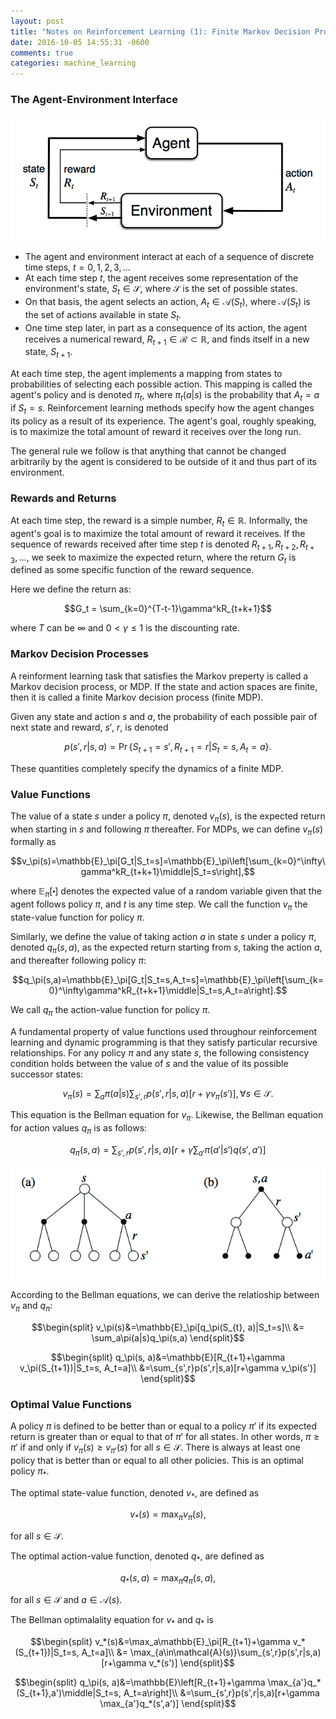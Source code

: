 ```yaml
---
layout: post
title: "Notes on Reinforcement Learning (1): Finite Markov Decision Processes"
date: 2016-10-05 14:55:31 -0600
comments: true
categories: machine_learning 
---
```


### The Agent-Environment Interface

![Alt text](/images/rl1.1.png)

- The agent and environment interact at each of a sequence of discrete time steps, $t=0,1,2,3,\dots$
- At each time step $t$, the agent receives some representation of the environment's state, $S_t\in\mathcal{S}$, where $\mathcal{S}$ is the set of possible states.
- On that basis, the agent selects an action, $A_t \in \mathcal{A}(S_t)$, where $\mathcal{A}(S_t)$ is the set of actions available in state $S_t$.
- One time step later, in part as a consequence of its action, the agent receives a numerical reward, $R_{t+1} \in \mathcal{R} \subset \mathbb{R}$, and finds itself in a new state, $S_{t+1}$.

<!--more-->

At each time step, the agent implements a mapping from states to probabilities of selecting each possible action. This mapping is called the agent's policy and is denoted $\pi_t$, where $\pi_t(a \vert s)$ is the probability that $A_t=a$ if $S_t=s$. Reinforcement learning methods specify how the agent changes its policy as a result of its experience. The agent's goal, roughly speaking, is to maximize the total amount of reward it receives over the long run. 

The general rule we follow is that anything that cannot be changed arbitrarily by the agent is considered to be outside of it and thus part of its environment.

### Rewards and Returns

At each time step, the reward is a simple number, $R_t \in \mathbb{R}$. Informally, the agent's goal is to maximize the total amount of reward it receives. If the sequence of rewards received after time step $t$ is denoted $R_{t+1}, R_{t+2}, R_{t+3}, \dots$, we seek to maximize the expected return, where the return $G_t$ is defined as some specific function of the reward sequence.

Here we define the return as:

$$G_t = \sum_{k=0}^{T-t-1}\gamma^kR_{t+k+1}$$

where $T$ can be $\infty$ and $0<\gamma\le1$ is the discounting rate.

### Markov Decision Processes

A reinforment learning task that satisfies the Markov preperty is called a Markov decision process, or MDP. If the state and action spaces are finite, then it is called a finite Markov decision process (finite MDP). 

Given any state and action $s$ and $a$, the probability of each possible pair of next state and reward, $s'$, $r$, is denoted

$$p(s',r|s,a)=\Pr\{S_{t+1}=s',R_{t+1}=r|S_t=s,A_t=a\}.$$

These quantities completely specify the dynamics of a finite MDP.

### Value Functions

The value of a state $s$ under a policy $\pi$, denoted $v_\pi(s)$, is the expected return when starting in $s$ and following $\pi$ thereafter. For MDPs, we can define $v_\pi(s)$ formally as

$$v_\pi(s)=\mathbb{E}_\pi[G_t|S_t=s]=\mathbb{E}_\pi\left[\sum_{k=0}^\infty\gamma^kR_{t+k+1}\middle|S_t=s\right],$$

where $\mathbb{E}_\pi[\centerdot]$ denotes the expected value of a random variable given that the agent follows policy $\pi$, and $t$ is any time step. We call the function $v_\pi$ the state-value function for policy $\pi$.

Similarly, we define the value of taking action $a$ in state $s$ under a policy $\pi$, denoted $q_\pi(s,a)$, as the expected return starting from $s$, taking the action $a$, and thereafter following policy $\pi$:

$$q_\pi(s,a)=\mathbb{E}_\pi[G_t|S_t=s,A_t=s]=\mathbb{E}_\pi\left[\sum_{k=0}^\infty\gamma^kR_{t+k+1}\middle|S_t=s,A_t=a\right].$$

We call $q_\pi$ the action-value function for policy $\pi$.

A fundamental property of value functions used throughour reinforcement learning and dynamic programming is that they satisfy particular recursive relationships. For any policy $\pi$ and any state $s$, the following consistency condition holds between the value of $s$ and the value of its possible successor states:

$$v_\pi(s)=\sum_a\pi(a|s)\sum_{s',r}p(s',r|s,a)[r+\gamma v_\pi(s')], \forall s \in \mathcal{S}.$$

This equation is the Bellman equation for $v_\pi$. Likewise, the Bellman equation for action values $q_\pi$ is as follows:

$$q_\pi(s,a)=\sum_{s',r}p(s',r|s,a)[r+\gamma\sum_{a'}\pi(a'|s')q(s',a')]$$

![Alt text](/images/rl1.2.png)

According to the Bellman equations, we can derive the relatioship between $v_\pi$ and $q_\pi$:

$$\begin{split}
v_\pi(s)&=\mathbb{E}_\pi[q_\pi(S_{t}, a)|S_t=s]\\
&= \sum_a\pi(a|s)q_\pi(s,a)
\end{split}$$

$$\begin{split}
q_\pi(s, a)&=\mathbb{E}[R_{t+1}+\gamma v_\pi(S_{t+1})|S_t=s, A_t=a]\\
&=\sum_{s',r}p(s',r|s,a)[r+\gamma v_\pi(s')]
\end{split}$$

### Optimal Value Functions

A policy $\pi$ is defined to be better than or equal to a policy $\pi'$ if its expected return is greater than or equal to that of $\pi'$ for all states. In other words, $\pi\ge\pi'$ if and only if $v_\pi(s)\ge v_{\pi'}(s)$ for all $s\in\mathcal{S}$. There is always at least one policy that is better than or equal to all other policies. This is an optimal policy $\pi_*$.

The optimal state-value function, denoted $v_*$, are defined as 

$$v_*(s) = \max_\pi v_\pi(s),$$

for all $s\in\mathcal{S}$.

The optimal action-value function, denoted $q_*$, are defined as

$$q_*(s,a)=\max_\pi q_\pi(s,a),$$

for all $s\in\mathcal{S}$ and $a\in\mathcal{A}(s)$.

The Bellman optimalality equation for $v_*$ and $q_*$ is

$$\begin{split}
v_*(s)&=\max_a\mathbb{E}_\pi[R_{t+1}+\gamma v_*(S_{t+1})|S_t=s, A_t=a]\\
&= \max_{a\in\mathcal{A}(s)}\sum_{s',r}p(s',r|s,a)[r+\gamma v_*(s')]
\end{split}$$

$$\begin{split}
q_\pi(s, a)&=\mathbb{E}\left[R_{t+1}+\gamma \max_{a'}q_*(S_{t+1},a')\middle|S_t=s, A_t=a\right]\\
&=\sum_{s',r}p(s',r|s,a)[r+\gamma \max_{a'}q_*(s',a')]
\end{split}$$
